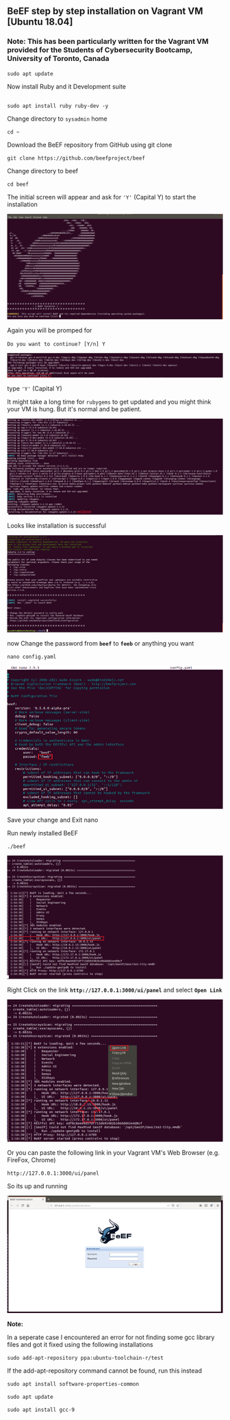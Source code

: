## BeEF step by step installation on Vagrant VM [Ubuntu 18.04]
### Note: This has been particularly written for the Vagrant VM provided for the Students of Cybersecurity Bootcamp, University of Toronto, Canada

```
sudo apt update
```

Now install Ruby and it Development suite

```
```

```
sudo apt install ruby ruby-dev -y
```

Change directory to `sysadmin` home

```
cd ~
```

Download the BeEF repository from GitHub using git clone

```
git clone https://github.com/beefproject/beef
```

Change directory to beef

```
cd beef
```

The initial screen will appear and ask for `'Y'` (Capital Y) to start the installation

![](Images/beef-initial-installation-screenshot.PNG)

Again you will be promped for

`Do you want to continue? [Y/n] Y`

![](Images/again-promted-for-do-you-want-to-contnue.png)

type `'Y'` (Capital Y)

It might take a long time for `rubygems` to get updated and you might think your VM is hung. But it's normal and be patient.

![](Images/long-update-time-for-ruby-gem.png)

Looks like installation is successful

![](Images/Instllation-done.PNG)


now Change the password from **`beef`** to **`feeb`** or anything you want

```
nano config.yaml
```

![](Images/change-the-password.png)

Save your change and Exit nano

Run newly installed BeEF

```
./beef
```

![](Images/beef-server-started.png)

Right Click on the link **`http://127.0.0.1:3000/ui/panel`** and select **`Open Link`**

![](Images/open-in-web-browser.png)

Or you can paste the following link in your Vagrant VM's Web Browser (e.g. FireFox, Chrome)

```
http://127.0.0.1:3000/ui/panel
```

So its up and running

![](Images/finally-here.png)


**Note:**

In a seperate case I encountered an error for not finding some gcc library files and got it fixed using the following installations

```
sudo add-apt-repository ppa:ubuntu-toolchain-r/test
```

If the add-apt-repository command cannot be found, run this instead


```
sudo apt install software-properties-common
```

```
sudo apt update
```

```
sudo apt install gcc-9
```




